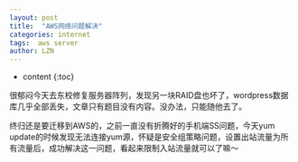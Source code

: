 ```yaml
---
layout: post
title:  "AWS网络问题解决"
categories: internet
tags:  aws server
author: LZN
---
```


* content
{:toc}

很郁闷今天去东校修复服务器阵列，发现另一块RAID盘也坏了，wordpress数据库几乎全部丢失，文章只有题目没有内容。没办法，只能随他去了。

终归还是要迁移到AWS的，之前一直没有折腾好的手机端SS问题，今天yum update的时候发现无法连接yum源，怀疑是安全组策略问题，设置出站流量为所有流量后，成功解决这一问题，看起来限制入站流量就可以了嘛～
